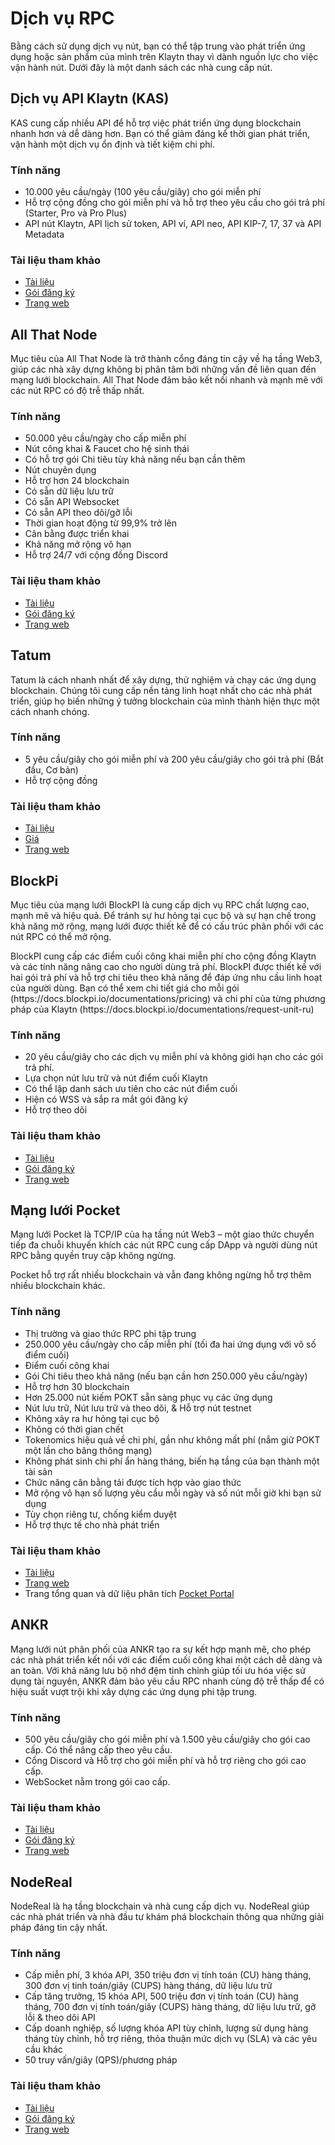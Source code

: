 # Dịch vụ RPC

Bằng cách sử dụng dịch vụ nút, bạn có thể tập trung vào phát triển ứng dụng hoặc sản phẩm của mình trên Klaytn thay vì dành nguồn lực cho việc vận hành nút. Dưới đây là một danh sách các nhà cung cấp nút.

## Dịch vụ API Klaytn (KAS)

KAS cung cấp nhiều API để hỗ trợ việc phát triển ứng dụng blockchain nhanh hơn và dễ dàng hơn. Bạn có thể giảm đáng kể thời gian phát triển, vận hành một dịch vụ ổn định và tiết kiệm chi phí.

### Tính năng

- 10.000 yêu cầu/ngày (100 yêu cầu/giây) cho gói miễn phí
- Hỗ trợ cộng đồng cho gói miễn phí và hỗ trợ theo yêu cầu cho gói trả phí (Starter, Pro và Pro Plus)
- API nút Klaytn, API lịch sử token, API ví, API neo, API KIP-7, 17, 37 và API Metadata

### Tài liệu tham khảo

- [Tài liệu](https://www.klaytnapi.com/en/resource/docs/readme)
- [Gói đăng ký](https://www.klaytnapi.com/en/landing/pricings)
- [Trang web](https://www.klaytnapi.com/en/landing/main)

## All That Node

Mục tiêu của All That Node là trở thành cổng đáng tin cậy về hạ tầng Web3, giúp các nhà xây dựng không bị phân tâm bởi những vấn đề liên quan đến mạng lưới blockchain. All That Node đảm bảo kết nối nhanh và mạnh mẽ với các nút RPC có độ trễ thấp nhất.

### Tính năng

- 50.000 yêu cầu/ngày cho cấp miễn phí
- Nút công khai & Faucet cho hệ sinh thái
- Có hỗ trợ gói Chi tiêu tùy khả năng nếu bạn cần thêm
- Nút chuyên dụng
- Hỗ trợ hơn 24 blockchain
- Có sẵn dữ liệu lưu trữ
- Có sẵn API Websocket
- Có sẵn API theo dõi/gỡ lỗi
- Thời gian hoạt động từ 99,9% trở lên
- Cân bằng được triển khai
- Khả năng mở rộng vô hạn
- Hỗ trợ 24/7 với cộng đồng Discord

### **Tài liệu tham khảo**

- [Tài liệu](https://docs.allthatnode.com/)
- [Gói đăng ký](https://www.allthatnode.com/pricing.dsrv)
- [Trang web](https://www.allthatnode.com/main.dsrv)

## Tatum

Tatum là cách nhanh nhất để xây dựng, thử nghiệm và chạy các ứng dụng blockchain. Chúng tôi cung cấp nền tảng linh hoạt nhất cho các nhà phát triển, giúp họ biến những ý tưởng blockchain của mình thành hiện thực một cách nhanh chóng.

### Tính năng

- 5 yêu cầu/giây cho gói miễn phí và 200 yêu cầu/giây cho gói trả phí (Bắt đầu, Cơ bản)
- Hỗ trợ cộng đồng

### Tài liệu tham khảo

- [Tài liệu](https://apidoc.tatum.io/tag/Klaytn?_gl=1*1dhfv8u*_ga*MzY5NDMyNzg5LjE2NDQ1NTk1MzA.*_ga_BH6F6RKJW6*MTY2MjAxNDQ0OS4xNy4xLjE2NjIwMTQ2MTQuMjQuMC4w)
- [Giá](https://tatum.io/pricing)
- [Trang web](https://tatum.io/)

## BlockPi

Mục tiêu của mạng lưới BlockPI là cung cấp dịch vụ RPC chất lượng cao, mạnh mẽ và hiệu quả. Để tránh sự hư hỏng tại cục bộ và sự hạn chế trong khả năng mở rộng, mạng lưới được thiết kế để có cấu trúc phân phối với các nút RPC có thể mở rộng.

BlockPI cung cấp các điểm cuối công khai miễn phí cho cộng đồng Klaytn và các tính năng nâng cao cho người dùng trả phí.  BlockPI được thiết kế với hai gói trả phí và hỗ trợ chi tiêu theo khả năng để đáp ứng nhu cầu linh hoạt của người dùng. Bạn có thể xem chi tiết giá cho mỗi gói (https\://docs.blockpi.io/documentations/pricing) và chi phí của từng phương pháp của Klaytn (https\://docs.blockpi.io/documentations/request-unit-ru)

### Tính năng

- 20 yêu cầu/giây cho các dịch vụ miễn phí và không giới hạn cho các gói trả phí.
- Lựa chọn nút lưu trữ và nút điểm cuối Klaytn
- Có thể lập danh sách ưu tiên cho các nút điểm cuối
- Hiện có WSS và sắp ra mắt gói đăng ký
- Hỗ trợ theo dõi

### Tài liệu tham khảo

- [Tài liệu](https://docs.blockpi.io/)
- [Gói đăng ký](https://dashboard.blockpi.io/wallet/overview)
- [Trang web](https://blockpi.io/)

## Mạng lưới Pocket

Mạng lưới Pocket là TCP/IP của hạ tầng nút Web3 – một giao thức chuyển tiếp đa chuỗi khuyến khích các nút RPC cung cấp DApp và người dùng nút RPC bằng quyền truy cập không ngừng.

Pocket hỗ trợ rất nhiều blockchain và vẫn đang không ngừng hỗ trợ thêm nhiều blockchain khác.

### Tính năng

- Thị trường và giao thức RPC phi tập trung
- 250.000 yêu cầu/ngày cho cấp miễn phí (tối đa hai ứng dụng với vô số điểm cuối)
- Điểm cuối công khai
- Gói Chi tiêu theo khả năng (nếu bạn cần hơn 250.000 yêu cầu/ngày)
- Hỗ trợ hơn 30 blockchain
- Hơn 25.000 nút kiếm POKT sẵn sàng phục vụ các ứng dụng
- Nút lưu trữ, Nút lưu trữ và theo dõi, & Hỗ trợ nút testnet
- Không xảy ra hư hỏng tại cục bộ
- Không có thời gian chết
- Tokenomics hiệu quả về chi phí, gần như không mất phí (nắm giữ POKT một lần cho băng thông mạng)
- Không phát sinh chi phí ẩn hàng tháng, biến hạ tầng của bạn thành một tài sản
- Chức năng cân bằng tải được tích hợp vào giao thức
- Mở rộng vô hạn số lượng yêu cầu mỗi ngày và số nút mỗi giờ khi bạn sử dụng
- Tùy chọn riêng tư, chống kiểm duyệt
- Hỗ trợ thực tế cho nhà phát triển

### Tài liệu tham khảo

- [Tài liệu](https://docs.pokt.network/api-docs/klaytn-evm/#/)
- [Trang web](https://docs.pokt.network/)
- Trang tổng quan và dữ liệu phân tích [Pocket Portal](https://bit.ly/ETHorg_POKTportal)

## ANKR

Mạng lưới nút phân phối của ANKR tạo ra sự kết hợp mạnh mẽ, cho phép các nhà phát triển kết nối với các điểm cuối công khai một cách dễ dàng và an toàn. Với khả năng lưu bộ nhớ đệm tinh chỉnh giúp tối ưu hóa việc sử dụng tài nguyên, ANKR đảm bảo yêu cầu RPC nhanh cùng độ trễ thấp để có hiệu suất vượt trội khi xây dựng các ứng dụng phi tập trung.

### Tính năng

- 500 yêu cầu/giây cho gói miễn phí và 1.500 yêu cầu/giây cho gói cao cấp. Có thể nâng cấp theo yêu cầu.
- Cổng Discord và Hỗ trợ cho gói miễn phí và hỗ trợ riêng cho gói cao cấp.
- WebSocket nằm trong gói cao cấp.

### Tài liệu tham khảo

- [Tài liệu](https://www.ankr.com/docs/build-blockchain/overview)
- [Gói đăng ký](https://www.ankr.com/rpc/pricing/)
- [Trang web](https://www.ankr.com/rpc/)

## NodeReal

NodeReal là hạ tầng blockchain và nhà cung cấp dịch vụ. NodeReal giúp các nhà phát triển và nhà đầu tư khám phá blockchain thông qua những giải pháp đáng tin cậy nhất.

### Tính năng

- Cấp miễn phí, 3 khóa API, 350 triệu đơn vị tính toán (CU) hàng tháng, 300 đơn vị tinh toán/giây (CUPS) hàng tháng, dữ liệu lưu trữ
- Cấp tăng trưởng, 15 khóa API, 500 triệu đơn vị tính toán (CU) hàng tháng, 700 đơn vị tính toán/giây (CUPS) hàng tháng, dữ liệu lưu trữ, gỡ lỗi & theo dõi API
- Cấp doanh nghiệp, số lượng khóa API tùy chỉnh, lượng sử dụng hàng tháng tùy chỉnh, hỗ trợ riêng, thỏa thuận mức dịch vụ (SLA) và các yêu cầu khác
- 50 truy vấn/giây (QPS)/phương pháp

### Tài liệu tham khảo

- [Tài liệu](https://docs.nodereal.io/docs/getting-started)
- [Gói đăng ký](https://nodereal.io/api-marketplace/klaytn-rpc)
- [Trang web](https://nodereal.io)
